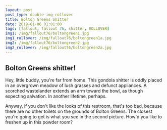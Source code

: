```yaml
---
layout: post
post_type: double-img-rollover
title: Bolton Greens Shitter
date: 2019-01-06 01:01:00
tags: [fallout, fallout 76, shitter, ROLLOVER]
img1: /img/fallout76/boltongreen1.jpg
img1_rollover: /img/fallout76/boltongreen1a.jpg
img2: /img/fallout76/boltongreen2.jpg
img2_rollover: /img/fallout76/boltongreen2a.jpg
---
```

## Bolton Greens shitter!

Hey, little buddy, you're far from home. This gondola shitter is oddly placed in an overgrown meadow of lush grasses and defunct appliances. A scorched wastelander extends an arm toward the bowl, as though expecting salvation. In another lifetime, perhaps.

Anyway, if you don't like the looks of this restroom, that's too bad, because there are no other toilets on the grounds of Bolton Greens. The closest you're going to get is what you see in the second picture. How'd you like to freshen up in this powder room?

